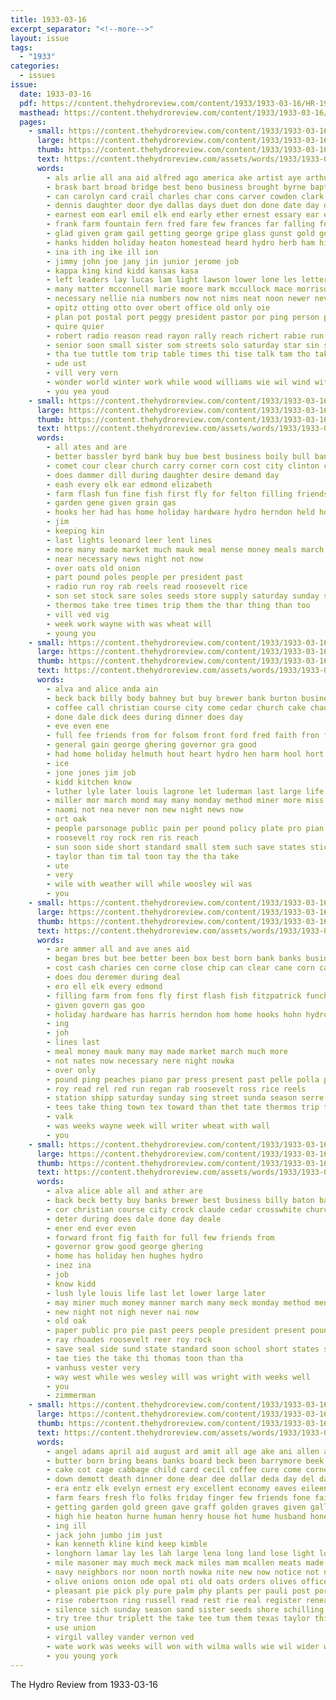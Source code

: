 ```yaml
---
title: 1933-03-16
excerpt_separator: "<!--more-->"
layout: issue
tags:
  - "1933"
categories:
  - issues
issue:
  date: 1933-03-16
  pdf: https://content.thehydroreview.com/content/1933/1933-03-16/HR-1933-03-16.pdf
  masthead: https://content.thehydroreview.com/content/1933/1933-03-16/masthead/HR-1933-03-16.jpg
  pages:
    - small: https://content.thehydroreview.com/content/1933/1933-03-16/small/HR-1933-03-16-01.jpg
      large: https://content.thehydroreview.com/content/1933/1933-03-16/large/HR-1933-03-16-01.jpg
      thumb: https://content.thehydroreview.com/content/1933/1933-03-16/thumbnails/HR-1933-03-16-01.jpg
      text: https://content.thehydroreview.com/assets/words/1933/1933-03-16/HR-1933-03-16-01.txt
      words:
        - als arlie all ana aid alfred ago america ake artist aye arthur alvin arch ayers angelos age ann archie ates aud austin alva anil are aday april angeles and
        - brask bart broad bridge best beno business brought byrne baptist bill banks been beulah brookes bell brow brown baby born began but butler better beck bank beach bryson bei bull brick boy bee bert boys beryl both burgman beth back brooks bore bring
        - can carolyn card crail charles char cons carver cowden clark church cap coin coa current crow cording chester course cee coll comes cedar chelf cara cost city cavnar college come class call came chamber car
        - dennis daughter door dye dallas days duet don done date day deang during dykes dora danger dam dale dues davis ded death doubt
        - earnest eom earl emil elk end early ether ernest essary ear emerson earing ellen ever emery eam every
        - frank farm fountain fern fred fare few frances far falling felter fan first faith finale ford felt fell folks fing felton flood francis friends full from fair fitting fight friday for fea fallen feather front free froese fall friend fruit
        - glad given gram gail getting george gripe glass gunst gold gentle guy gave grimes gue group good gardner
        - hanks hidden holiday heaton homestead heard hydro herb ham hinton heidebrecht hundred him heart has hurt home helen her henry huntington harry heir hint herma hax held had hoo high house happy
        - ina ith ing ike ill ion
        - jimmy john joe jany jin junior jerome job
        - kappa king kind kidd kansas kasa
        - left leaders lay lucas lam light lawson lower lone les letter lights los lockhart live louise lydia lease land last loren large linwood long lambert list little life lever ling
        - many matter mcconnell marie moore mark mccullock mace morrison made motto man miss mathews mary mis mas members monday maurice morning men marlin march mexico magazine miles most much mor meer maxine mito maan mountain martin mille meyers middle moment miller mills more may money music mow
        - necessary nellie nia numbers now not nims neat noon newer never neighbor notice ning night norman nee new news need needs nore
        - opitz otting otto over obert office old only oie
        - plan pot postal port peggy president pastor por ping person prayer part pro people powell pari past phan piano paper public perle pay plant pei pope power place proud
        - quire quier
        - robert radio reason read rayon rally reach richert rabie run ridenour raid rent rice ross reus riel ruo register rot room
        - senior soon small sister som streets solo saturday star sin school sedan scott seen sponholtz surprise sons short sang sunday sunda spring sports share sis spark stores sale shows string sparks shall stone surgeon song stockman sen set see stepp she sand shock slight station still studer sing special son search second said strong seif six schantz seven south shetter such schoo say shown stock state service shelton
        - tha tue tuttle tom trip table times thi tise talk tam tho taken them toa the thein tie thing tustin tell taylor tuck ted townsend texas tate then town takes talent till tra tenor thu than thomas
        - ude ust
        - vill very vern
        - wonder world winter work while wood williams wie wil wind with word wells willie west wear will well walls working was western wild way walker wall went wagoner wish weeks wally weatherford wich week
        - you yea youd
    - small: https://content.thehydroreview.com/content/1933/1933-03-16/small/HR-1933-03-16-02.jpg
      large: https://content.thehydroreview.com/content/1933/1933-03-16/large/HR-1933-03-16-02.jpg
      thumb: https://content.thehydroreview.com/content/1933/1933-03-16/thumbnails/HR-1933-03-16-02.jpg
      text: https://content.thehydroreview.com/assets/words/1933/1933-03-16/HR-1933-03-16-02.txt
      words:
        - all ates and are
        - better bassler byrd bank buy bue best business boily bull banks been
        - comet cour clear church carry corner corn cost city clinton company cover chip china charlet close can
        - does dammer dill during daughter desire demand day
        - eash every elk ear edmond elizabeth
        - farm flash fun fine fish first fly for felton filling friends fries frie from
        - garden gene given grain gas
        - hooks her had has home holiday hardware hydro herndon held how hope
        - jim
        - keeping kin
        - last lights leonard leer lent lines
        - more many made market much mauk meal mense money meals march man may
        - near necessary news night not now
        - over oats old onion
        - part pound poles people per president past
        - radio run roy rab reels read roosevelt rice
        - son set stock sare soles seeds store supply saturday sunday sale sugar state states strong seed she season
        - thermos take tree times trip them the thar thing than too
        - vill ved vig
        - week work wayne with was wheat will
        - young you
    - small: https://content.thehydroreview.com/content/1933/1933-03-16/small/HR-1933-03-16-03.jpg
      large: https://content.thehydroreview.com/content/1933/1933-03-16/large/HR-1933-03-16-03.jpg
      thumb: https://content.thehydroreview.com/content/1933/1933-03-16/thumbnails/HR-1933-03-16-03.jpg
      text: https://content.thehydroreview.com/assets/words/1933/1933-03-16/HR-1933-03-16-03.txt
      words:
        - alva and alice anda ain
        - beck back billy body bahney but buy brewer bank burton business been best better bos bayer banks butt betty
        - coffee call christian course city come cedar church cake chau class
        - done dale dick dees during dinner does day
        - eve even ene
        - full fee friends from for folsom front ford fred faith fron forward
        - general gain george ghering governor gra good
        - had home holiday helmuth hout heart hydro hen harm hool hort her hopewell has
        - ice
        - jone jones jim job
        - kidd kitchen know
        - luther lyle later louis lagrone let luderman last large life lunch low
        - miller mor march mond may many monday method miner more miss manner much money mis men
        - naomi not nea never non new night news now
        - ort oak
        - people parsonage public pain per pound policy plate pro pian paper president past
        - roosevelt roy rock ren ris reach
        - sun soon side short standard small stem such save states stick sund state sunday surprise
        - taylor than tim tal toon tay the tha take
        - ute
        - very
        - wile with weather will while woosley wil was
        - you
    - small: https://content.thehydroreview.com/content/1933/1933-03-16/small/HR-1933-03-16-04.jpg
      large: https://content.thehydroreview.com/content/1933/1933-03-16/large/HR-1933-03-16-04.jpg
      thumb: https://content.thehydroreview.com/content/1933/1933-03-16/thumbnails/HR-1933-03-16-04.jpg
      text: https://content.thehydroreview.com/assets/words/1933/1933-03-16/HR-1933-03-16-04.txt
      words:
        - are ammer all and ave anes aid
        - began bres but bee better been box best born bank banks business buy bill
        - cost cash charies cen corne close chip can clear cane corn cashier city comet church come cover cour carry
        - does dou deremer during deal
        - ero ell elk every edmond
        - filling farm from fons fly first flash fish fitzpatrick funchess felton for friends
        - given govern gas goo
        - holiday hardware has harris herndon hom home hooks hohn hydro how her hada had
        - ing
        - joh
        - lines last
        - meal money mauk many may made market march much more
        - not nates now necessary nere night nowka
        - over only
        - pound ping peaches piano par press present past pelle polla pope per president pavia poles policy people platt
        - roy read rel red run regan rab roosevelt ross rice reels
        - station shipp saturday sunday sing street sunda season serre stock store school set strong state sugar son sunny sale states she sister sin
        - tees take thing town tex toward than thet tate thermos trip tera tee the
        - valk
        - was weeks wayne week will writer wheat with wall
        - you
    - small: https://content.thehydroreview.com/content/1933/1933-03-16/small/HR-1933-03-16-05.jpg
      large: https://content.thehydroreview.com/content/1933/1933-03-16/large/HR-1933-03-16-05.jpg
      thumb: https://content.thehydroreview.com/content/1933/1933-03-16/thumbnails/HR-1933-03-16-05.jpg
      text: https://content.thehydroreview.com/assets/words/1933/1933-03-16/HR-1933-03-16-05.txt
      words:
        - alva alice able all and ather are
        - back beck betty buy banks brewer best business billy baton bank better bayer but bill ber
        - cor christian course city crock claude cedar crosswhite church cee
        - deter during does dale done day deale
        - ener end ever even
        - forward front fig faith for full few friends from
        - governor grow good george ghering
        - home has holiday hen hughes hydro
        - inez ina
        - job
        - know kidd
        - lush lyle louis life last let lower large later
        - may miner much money manner march many meck monday method men min more mos meny
        - new night not nigh never nai now
        - old oak
        - paper public pro pie past peers people president present pound per poli prosper power
        - ray rhoades roosevelt reer roy rock
        - save seal side sund state standard soon school short states senna sunday stand stick small season sue
        - tae ties the take thi thomas toon than tha
        - vanhuss vester very
        - way west while wes wesley will was wright with weeks well
        - you
        - zimmerman
    - small: https://content.thehydroreview.com/content/1933/1933-03-16/small/HR-1933-03-16-06.jpg
      large: https://content.thehydroreview.com/content/1933/1933-03-16/large/HR-1933-03-16-06.jpg
      thumb: https://content.thehydroreview.com/content/1933/1933-03-16/thumbnails/HR-1933-03-16-06.jpg
      text: https://content.thehydroreview.com/assets/words/1933/1933-03-16/HR-1933-03-16-06.txt
      words:
        - angel adams april aid august ard amit all age ake ani allen ates austin alto agel ater are and alton
        - butter born bring beans banks board beck been barrymore beek bulk bandy blum but bil business bett bread back bag body buy block balls bolle bran began brief barber blessing bar best band better bae bor
        - cake cot cage cabbage child card cecil coffee cure come corner cane clark church can call corn clear came comfort close colt chronic city chance charlie cash chet carruth county chief
        - down demott death dinner done dear dee dollar deda day del darling dale daughter dicks deal
        - era entz elk evelyn ernest ery excellent economy eaves eileen every emery
        - farm fears fresh flo folks friday finger few friends fone faithful frank for fruits fost fight fear first fancy fail flower field frost from
        - getting garden gold green gave graff golden graves given gallon good gover
        - high hie heaton hurne human henry house hot hume husband hone hong honor had health hinton hoya home hile hydro heart howard hae herman hands her
        - ing ill
        - jack john jumbo jim just
        - kan kenneth kline kind keep kimble
        - longhorn lamar lay les lah large lena long land lose light love luck line let legion lehman
        - mile masoner may much meck mack miles mam mcallen meats made market mares moth maurice mah more march mare miller maley miss members marie monte mexico money
        - navy neighbors nor noon north nowka nite new now notice not ner nan
        - olive onions onion ode opal oti old oats orders olives office otto olen over ore
        - pleasant pie pick ply pure palm phy plants per pauli post pork pound prairie pot pride pounds pump present pearl
        - rise robertson ring russell read rest rie real register reneau reno rola rock regular robe roe royal
        - silence sich sunday season sand sister seeds shore schilling sund south soap starts supply store surprise saturday seed short son smooth sleep star stock she silver stow stange street shall spring soon sot six sugar shown sunny setter salt station soley still sad sie save stand
        - try tree thur triplett the take tee tum them texas taylor thi then tickel tua tate ties tears tae toa too
        - use union
        - virgil valley vander vernon ved
        - wate work was weeks will won with wilma walls wie wil wider wells west wife wish well watch way wheat western wile
        - you young york
---
```


The Hydro Review from 1933-03-16

<!--more-->

